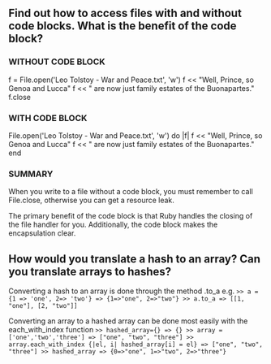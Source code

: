 ## Find out how to access files with and without code blocks. What is the benefit of the code block?

### WITHOUT CODE BLOCK
f = File.open('Leo Tolstoy - War and Peace.txt', 'w')
f << "Well, Prince, so Genoa and Lucca" 
f << " are now just family estates of the Buonapartes."
f.close

### WITH CODE BLOCK
File.open('Leo Tolstoy - War and Peace.txt', 'w') do |f|
  f << "Well, Prince, so Genoa and Lucca" 
  f << " are now just family estates of the Buonapartes."
end

### SUMMARY
When you write to a file without a code block, you must remember to 
call File.close, otherwise you can get a resource leak.

The primary benefit of the code block is that Ruby handles the closing
of the file handler for you. Additionally, the code block makes the 
encapsulation clear.
	
## How would you translate a hash to an array? Can you translate arrays to hashes?
Converting a hash to an array is done through the method .to_a
e.g. 
	```>> a = {1 => 'one', 2=> 'two'}
	=> {1=>"one", 2=>"two"}
	>> a.to_a
	=> [[1, "one"], [2, "two"]]```

Converting an array to a hashed array can be done most easily with the each_with_index function
	```>> hashed_array={}
	=> {}
	>> array = ['one','two','three']
	=> ["one", "two", "three"]
	>> array.each_with_index {|el, i| hashed_array[i] = el}
	=> ["one", "two", "three"]
	>> hashed_array
	=> {0=>"one", 1=>"two", 2=>"three"}```
